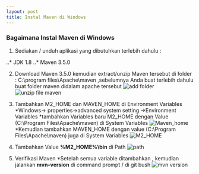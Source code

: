 ```yaml
---
layout: post
title: Instal Maven di Windows
---
```


### Bagaimana Instal Maven di Windows
1. Sediakan / unduh aplikasi yang dibutuhkan terlebih dahulu :

..* JDK 1.8
..* Maven 3.5.0

2. Download Maven 3.5.0 kemudian extract/unzip Maven tersebut di folder : C:\program files\Apache\maven ,sebelumnya Anda buat terlebih 
dahulu buat folder maven didalam apache tersebut
![add folder](http://res.cloudinary.com/deshqivuj/image/upload/v1493634481/maven-eclipse/2017-05-01_17-17-32.png)
![unzip file maven](http://res.cloudinary.com/deshqivuj/image/upload/v1493634491/maven-eclipse/2017-05-01_17-17-59.png)

3. Tambahkan M2_HOME dan MAVEN_HOME di Environment Variables 
  *Windows-> properties->advanced system setting ->Environment Variables 
  *tambahkan Variables baru M2_HOME dengan Value (C:\Program Files\Apache\maven) di System Variables
  ![Maven_home](http://res.cloudinary.com/deshqivuj/image/upload/v1493635257/maven-eclipse/2017-05-01_17-35-01.png)
  *Kemudian tambahkan MAVEN_HOME dengan value (C:\Program Files\Apache\maven) juga di System Variables
  ![M2_HOME](http://res.cloudinary.com/deshqivuj/image/upload/v1493635254/maven-eclipse/2017-05-01_17-33-05.png)
  
4. Tambahkan Value **%M2_HOME%\bin** di Path 
![path](http://res.cloudinary.com/deshqivuj/image/upload/v1493635259/maven-eclipse/2017-05-01_17-37-21.png)

5. Verifikasi Maven 
  *Setelah semua variable ditambahkan , kemudian jalankan **mvn-version** di command prompt / di git bush
![mvn version](http://res.cloudinary.com/deshqivuj/image/upload/v1493636465/maven-eclipse/2017-05-01_17-59-03.png)
